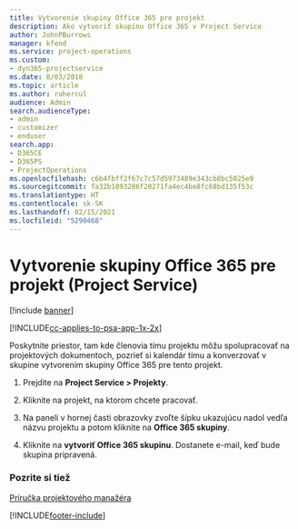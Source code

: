```yaml
---
title: Vytvorenie skupiny Office 365 pre projekt
description: Ako vytvoriť skupinu Office 365 v Project Service
author: JohnPBurrows
manager: kfend
ms.service: project-operations
ms.custom:
- dyn365-projectservice
ms.date: 8/03/2018
ms.topic: article
ms.author: ruhercul
audience: Admin
search.audienceType:
- admin
- customizer
- enduser
search.app:
- D365CE
- D365PS
- ProjectOperations
ms.openlocfilehash: c6b4fbff2f67c7c57d5973489e343cb8bc5025e9
ms.sourcegitcommit: fa32b1893286f20271fa4ec4be8fc68bd135f53c
ms.translationtype: HT
ms.contentlocale: sk-SK
ms.lasthandoff: 02/15/2021
ms.locfileid: "5290468"
---
```

# <a name="create-an-office-365-group-for-a-project-project-service"></a>Vytvorenie skupiny Office 365 pre projekt (Project Service)

[!include [banner](../includes/psa-now-project-operations.md)]

[!INCLUDE[cc-applies-to-psa-app-1x-2x](../includes/cc-applies-to-psa-app-1x-2x.md)]

Poskytnite priestor, tam kde členovia tímu projektu môžu spolupracovať na projektových dokumentoch, pozrieť si kalendár tímu a konverzovať v skupine vytvorením skupiny Office 365 pre tento projekt.  
  
1.  Prejdite na **Project Service > Projekty**.  
  
2.  Kliknite na projekt, na ktorom chcete pracovať.  
  
3.  Na paneli v hornej časti obrazovky zvoľte šípku ukazujúcu nadol vedľa názvu projektu a potom kliknite na **Office 365 skupiny**.  
  
4.  Kliknite na **vytvoriť Office 365 skupinu**. Dostanete e-mail, keď bude skupina pripravená.  
  
### <a name="see-also"></a>Pozrite si tiež  
 [Príručka projektového manažéra](../psa/project-manager-guide.md)


[!INCLUDE[footer-include](../includes/footer-banner.md)]
